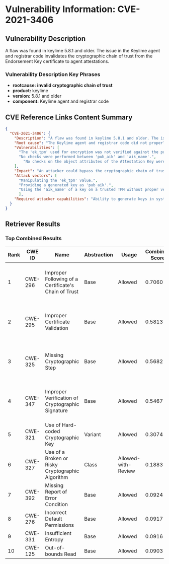 # Vulnerability Information: CVE-2021-3406

## Vulnerability Description
A flaw was found in keylime 5.8.1 and older. The issue in the Keylime agent and registrar code invalidates the cryptographic chain of trust from the Endorsement Key certificate to agent attestations.

### Vulnerability Description Key Phrases
- **rootcause:** **invalid cryptographic chain of trust**
- **product:** keylime
- **version:** 5.8.1 and older
- **component:** Keylime agent and registrar code

## CVE Reference Links Content Summary
```json
{
  "CVE-2021-3406": {
    "Description": "A flaw was found in keylime 5.8.1 and older. The issue in the Keylime agent and registrar code invalidates the cryptographic chain of trust from the Endorsement Key certificate to agent attestations.",
    "Root cause": "The Keylime agent and registrar code did not properly validate the cryptographic chain of trust.",
    "Vulnerabilities": [
      "The 'ek_tpm' used for encryption was not verified against the public key in 'ek' or 'ekcert'.",
      "No checks were performed between 'pub_aik' and 'aik_name'.",
        "No checks on the object attributes of the Attestation Key were performed."
    ],
    "Impact": "An attacker could bypass the cryptographic chain of trust by providing a generated key as 'ek_tpm', a random key as 'pub_aik', and using the 'aik_name' of a trusted TPM object.",
    "Attack vectors": [
      "Manipulating the 'ek_tpm' value.",
      "Providing a generated key as 'pub_aik'.",
      "Using the 'aik_name' of a key on a trusted TPM without proper verification."
      ],
    "Required attacker capabilities": "Ability to generate keys in system memory (unprotected),  and knowledge of how to craft messages that bypass the verification checks."
  }
}
```

## Retriever Results

### Top Combined Results

| Rank | CWE ID | Name | Abstraction | Usage | Combined Score | Retrievers | Individual Scores |
|------|--------|------|-------------|-------|---------------|------------|-------------------|
| 1 | CWE-296 | Improper Following of a Certificate's Chain of Trust | Base | Allowed | 0.7060 | dense, sparse, graph | dense: 0.563, sparse: 0.356, graph: 0.616 |
| 2 | CWE-295 | Improper Certificate Validation | Base | Allowed | 0.5813 | dense, sparse, graph | dense: 0.484, sparse: 0.211, graph: 0.611 |
| 3 | CWE-325 | Missing Cryptographic Step | Base | Allowed | 0.5682 | dense, sparse, graph | dense: 0.511, sparse: 0.173, graph: 0.598 |
| 4 | CWE-347 | Improper Verification of Cryptographic Signature | Base | Allowed | 0.5467 | dense, sparse, graph | dense: 0.481, sparse: 0.173, graph: 0.579 |
| 5 | CWE-321 | Use of Hard-coded Cryptographic Key | Variant | Allowed | 0.3074 | dense, sparse | dense: 0.463, sparse: 0.178 |
| 6 | CWE-327 | Use of a Broken or Risky Cryptographic Algorithm | Class | Allowed-with-Review | 0.1883 | dense, sparse | dense: 0.458, sparse: 0.159 |
| 7 | CWE-392 | Missing Report of Error Condition | Base | Allowed | 0.0924 | sparse | sparse: 0.162 |
| 8 | CWE-276 | Incorrect Default Permissions | Base | Allowed | 0.0917 | sparse | sparse: 0.160 |
| 9 | CWE-331 | Insufficient Entropy | Base | Allowed | 0.0916 | sparse | sparse: 0.160 |
| 10 | CWE-125 | Out-of-bounds Read | Base | Allowed | 0.0903 | sparse | sparse: 0.158 |

